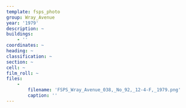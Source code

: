 ```yaml
---
template: fsps_photo
group: Wray_Avenue
year: '1979'
description: ~
buildings:
    - ''
coordinates: ~
heading: ~
classification: ~
section: ~
cell: ~
film_roll: ~
files:
    -
        filename: 'FSPS_Wray_Avenue_038,_No_92,_12-4-F,_1979.png'
        caption: ''
---
```

